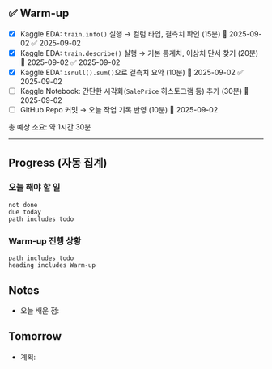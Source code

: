 
## ✅ Warm-up

- [x] Kaggle EDA: `train.info()` 실행 → 컬럼 타입, 결측치 확인 (15분) 📅 2025-09-02 ✅ 2025-09-02
- [x] Kaggle EDA: `train.describe()` 실행 → 기본 통계치, 이상치 단서 찾기 (20분) 📅 2025-09-02 ✅ 2025-09-02
- [x] Kaggle EDA: `isnull().sum()`으로 결측치 요약 (10분) 📅 2025-09-02 ✅ 2025-09-02
- [ ] Kaggle Notebook: 간단한 시각화(`SalePrice` 히스토그램 등) 추가 (30분) 📅 2025-09-02 
- [ ] GitHub Repo 커밋 → 오늘 작업 기록 반영 (10분) 📅 2025-09-02 

총 예상 소요: 약 1시간 30분

---

## Progress (자동 집계)
### 오늘 해야 할 일
```tasks
not done
due today
path includes todo
```
### Warm-up 진행 상황
```tasks
path includes todo
heading includes Warm-up
```

## Notes
- 오늘 배운 점:
## Tomorrow
- 계획: